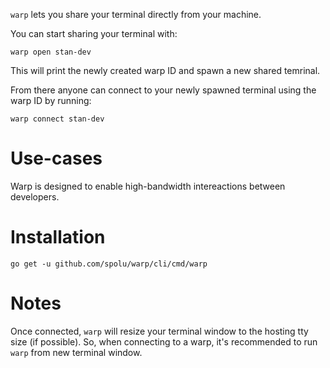 `warp` lets you share your terminal directly from your machine.

You can start sharing your terminal with:

```
warp open stan-dev
```

This will print the newly created warp ID and spawn a new shared temrinal.

From there anyone can connect to your newly spawned terminal using the warp ID
by running:

```
warp connect stan-dev
```

# Use-cases

Warp is designed to enable high-bandwidth intereactions between developers.

# Installation

```
go get -u github.com/spolu/warp/cli/cmd/warp
```

# Notes

Once connected, `warp` will resize your terminal window to the hosting tty size
(if possible). So, when connecting to a warp, it's recommended to run `warp` from
new terminal window.  

